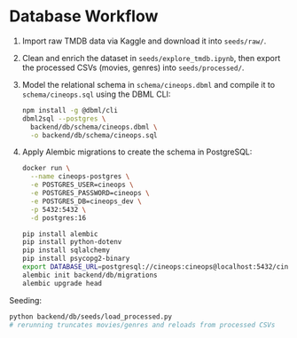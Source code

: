 # Database Workflow

1. Import raw TMDB data via Kaggle and download it into `seeds/raw/`.
2. Clean and enrich the dataset in `seeds/explore_tmdb.ipynb`, then export the processed CSVs (movies, genres) into `seeds/processed/`.
3. Model the relational schema in `schema/cineops.dbml` and compile it to `schema/cineops.sql` using the DBML CLI:

   ```sh
   npm install -g @dbml/cli
   dbml2sql --postgres \
     backend/db/schema/cineops.dbml \
     -o backend/db/schema/cineops.sql
   ```

4. Apply Alembic migrations to create the schema in PostgreSQL:

   ```sh
   docker run \
     --name cineops-postgres \
     -e POSTGRES_USER=cineops \
     -e POSTGRES_PASSWORD=cineops \
     -e POSTGRES_DB=cineops_dev \
     -p 5432:5432 \
     -d postgres:16
   ```

   ```sh
   pip install alembic
   pip install python-dotenv
   pip install sqlalchemy
   pip install psycopg2-binary
   export DATABASE_URL=postgresql://cineops:cineops@localhost:5432/cineops_dev  # or use backend/.env
   alembic init backend/db/migrations
   alembic upgrade head
   ```


Seeding:

```sh
python backend/db/seeds/load_processed.py
# rerunning truncates movies/genres and reloads from processed CSVs
```
